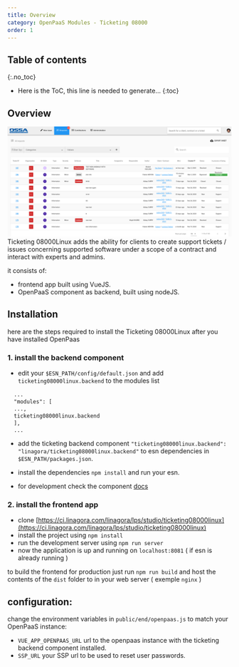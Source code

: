```yaml
---
title: Overview
category: OpenPaaS Modules - Ticketing 08000
order: 1
---
```


## Table of contents
{:.no_toc}

* Here is the ToC, this line is needed to generate...
{:toc}

## Overview
![ticketing 08000Linux](/images/modules/ticketing08000/ticketing.png)
Ticketing 08000Linux adds the ability for clients to create support tickets / issues concerning supported software under a scope of a contract and interact with experts and admins.


it consists of:

- frontend app built using VueJS.
- OpenPaaS component as backend, built using nodeJS.

## Installation

here are the steps required to install the Ticketing 08000Linux after you have installed OpenPaas

### 1. install the backend component

- edit your `$ESN_PATH/config/default.json` and add `ticketing08000linux.backend` to the modules list
```
  ...
  "modules": [
  ...,
  ticketing08000linux.backend
  ],
  ...
```

- add the ticketing backend component `"ticketing08000linux.backend": "linagora/ticketing08000linux.backend"` to esn dependencies in `$ESN_PATH/packages.json`.
- install the dependencies `npm install` and run your esn.

- for development check the component [docs](https://ci.linagora.com/linagora/lps/studio/ticketing08000linux.backend/blob/master/README.md)

### 2. install the frontend app

- clone [https://ci.linagora.com/linagora/lps/studio/ticketing08000linux](https://ci.linagora.com/linagora/lps/studio/ticketing08000linux)
- install the project using `npm install`
- run the development server using `npm run server`
- now the application is up and running on `localhost:8081` ( if esn is already running )

to build the frontend for production just run `npm run build` and host the contents of the `dist` folder to in your web server ( exemple `nginx` )

## configuration:

change the environment variables in `public/end/openpaas.js` to match your OpenPaaS instance:
- `VUE_APP_OPENPAAS_URL` url to  the openpaas instance with the ticketing backend component installed.
- `SSP_URL` your SSP url to be used to reset user passwords.
